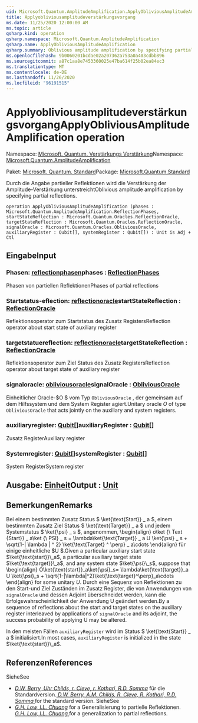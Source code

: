 ```yaml
---
uid: Microsoft.Quantum.AmplitudeAmplification.ApplyObliviousAmplitudeAmplification
title: Applyobliviousamplitudeverstärkungsvorgang
ms.date: 11/25/2020 12:00:00 AM
ms.topic: article
qsharp.kind: operation
qsharp.namespace: Microsoft.Quantum.AmplitudeAmplification
qsharp.name: ApplyObliviousAmplitudeAmplification
qsharp.summary: Oblivious amplitude amplification by specifying partial reflections.
ms.openlocfilehash: 9b0060201bcdae02a207362a753a0a403cdbb896
ms.sourcegitcommit: a87c1aa8e7453360025e47ba614f25b02ea84ec3
ms.translationtype: MT
ms.contentlocale: de-DE
ms.lasthandoff: 11/26/2020
ms.locfileid: "96191515"
---
```

# <a name="applyobliviousamplitudeamplification-operation"></a><span data-ttu-id="51bca-102">Applyobliviousamplitudeverstärkungsvorgang</span><span class="sxs-lookup"><span data-stu-id="51bca-102">ApplyObliviousAmplitudeAmplification operation</span></span>

<span data-ttu-id="51bca-103">Namespace: [Microsoft. Quantum. Verstärkungs Verstärkung](xref:Microsoft.Quantum.AmplitudeAmplification)</span><span class="sxs-lookup"><span data-stu-id="51bca-103">Namespace: [Microsoft.Quantum.AmplitudeAmplification](xref:Microsoft.Quantum.AmplitudeAmplification)</span></span>

<span data-ttu-id="51bca-104">Paket: [Microsoft. Quantum. Standard](https://nuget.org/packages/Microsoft.Quantum.Standard)</span><span class="sxs-lookup"><span data-stu-id="51bca-104">Package: [Microsoft.Quantum.Standard](https://nuget.org/packages/Microsoft.Quantum.Standard)</span></span>


<span data-ttu-id="51bca-105">Durch die Angabe partieller Reflektionen wird die Verstärkung der Amplitude-Verstärkung unterstreicht</span><span class="sxs-lookup"><span data-stu-id="51bca-105">Oblivious amplitude amplification by specifying partial reflections.</span></span>

```qsharp
operation ApplyObliviousAmplitudeAmplification (phases : Microsoft.Quantum.AmplitudeAmplification.ReflectionPhases, startStateReflection : Microsoft.Quantum.Oracles.ReflectionOracle, targetStateReflection : Microsoft.Quantum.Oracles.ReflectionOracle, signalOracle : Microsoft.Quantum.Oracles.ObliviousOracle, auxiliaryRegister : Qubit[], systemRegister : Qubit[]) : Unit is Adj + Ctl
```


## <a name="input"></a><span data-ttu-id="51bca-106">Eingabe</span><span class="sxs-lookup"><span data-stu-id="51bca-106">Input</span></span>

### <a name="phases--reflectionphases"></a><span data-ttu-id="51bca-107">Phasen: [reflectionphasen](xref:Microsoft.Quantum.AmplitudeAmplification.ReflectionPhases)</span><span class="sxs-lookup"><span data-stu-id="51bca-107">phases : [ReflectionPhases](xref:Microsoft.Quantum.AmplitudeAmplification.ReflectionPhases)</span></span>

<span data-ttu-id="51bca-108">Phasen von partiellen Reflektionen</span><span class="sxs-lookup"><span data-stu-id="51bca-108">Phases of partial reflections</span></span>


### <a name="startstatereflection--reflectionoracle"></a><span data-ttu-id="51bca-109">Startstatus-eflection: [reflectionoracle](xref:Microsoft.Quantum.Oracles.ReflectionOracle)</span><span class="sxs-lookup"><span data-stu-id="51bca-109">startStateReflection : [ReflectionOracle](xref:Microsoft.Quantum.Oracles.ReflectionOracle)</span></span>

<span data-ttu-id="51bca-110">Reflektionsoperator zum Startstatus des Zusatz Registers</span><span class="sxs-lookup"><span data-stu-id="51bca-110">Reflection operator about start state of auxiliary register</span></span>


### <a name="targetstatereflection--reflectionoracle"></a><span data-ttu-id="51bca-111">targetstatuereflection: [reflectionoracle](xref:Microsoft.Quantum.Oracles.ReflectionOracle)</span><span class="sxs-lookup"><span data-stu-id="51bca-111">targetStateReflection : [ReflectionOracle](xref:Microsoft.Quantum.Oracles.ReflectionOracle)</span></span>

<span data-ttu-id="51bca-112">Reflektionsoperator zum Ziel Status des Zusatz Registers</span><span class="sxs-lookup"><span data-stu-id="51bca-112">Reflection operator about target state of auxiliary register</span></span>


### <a name="signaloracle--obliviousoracle"></a><span data-ttu-id="51bca-113">signaloracle: [obliviousoracle](xref:Microsoft.Quantum.Oracles.ObliviousOracle)</span><span class="sxs-lookup"><span data-stu-id="51bca-113">signalOracle : [ObliviousOracle](xref:Microsoft.Quantum.Oracles.ObliviousOracle)</span></span>

<span data-ttu-id="51bca-114">Einheitlicher Oracle-$O $ vom Typ `ObliviousOracle` , der gemeinsam auf dem Hilfssystem und dem System Register agiert.</span><span class="sxs-lookup"><span data-stu-id="51bca-114">Unitary oracle $O$ of type `ObliviousOracle` that acts jointly on the auxiliary and system registers.</span></span>


### <a name="auxiliaryregister--qubit"></a><span data-ttu-id="51bca-115">auxiliaryregister: [Qubit](xref:microsoft.quantum.lang-ref.qubit)[]</span><span class="sxs-lookup"><span data-stu-id="51bca-115">auxiliaryRegister : [Qubit](xref:microsoft.quantum.lang-ref.qubit)[]</span></span>

<span data-ttu-id="51bca-116">Zusatz Register</span><span class="sxs-lookup"><span data-stu-id="51bca-116">Auxiliary register</span></span>


### <a name="systemregister--qubit"></a><span data-ttu-id="51bca-117">Systemregister: [Qubit](xref:microsoft.quantum.lang-ref.qubit)[]</span><span class="sxs-lookup"><span data-stu-id="51bca-117">systemRegister : [Qubit](xref:microsoft.quantum.lang-ref.qubit)[]</span></span>

<span data-ttu-id="51bca-118">System Register</span><span class="sxs-lookup"><span data-stu-id="51bca-118">System register</span></span>



## <a name="output--unit"></a><span data-ttu-id="51bca-119">Ausgabe: [Einheit](xref:microsoft.quantum.lang-ref.unit)</span><span class="sxs-lookup"><span data-stu-id="51bca-119">Output : [Unit](xref:microsoft.quantum.lang-ref.unit)</span></span>



## <a name="remarks"></a><span data-ttu-id="51bca-120">Bemerkungen</span><span class="sxs-lookup"><span data-stu-id="51bca-120">Remarks</span></span>

<span data-ttu-id="51bca-121">Bei einem bestimmten Zusatz Status $ \ket{\text{Start}} \_ a $, einem bestimmten Zusatz Ziel Status $ \ket{\text{Target}} \_ a $ und jedem Systemstatus $ \ket{\psi} \_ s $, angenommen, \begin{align} o\ket {\ Text {Start}} \_ a\ket {\ PSI} \_ s = \lambda\ket{\text{Target}} \_ a U \ket{\psi} \_ s + \sqrt{1-| \lambda | ^ 2} \ket{\text{Target} ^ \perp} \_ a\cdots \end{align} für einige einheitliche $U $.</span><span class="sxs-lookup"><span data-stu-id="51bca-121">Given a particular auxiliary start state $\ket{\text{start}}\_a$, a particular auxiliary target state $\ket{\text{target}}\_a$, and any system state $\ket{\psi}\_s$, suppose that \begin{align} O\ket{\text{start}}\_a\ket{\psi}\_s= \lambda\ket{\text{target}}\_a U \ket{\psi}\_s + \sqrt{1-|\lambda|^2}\ket{\text{target}^\perp}\_a\cdots \end{align} for some unitary $U$.</span></span>
<span data-ttu-id="51bca-122">Durch eine Sequenz von Reflektionen zu den Start-und Ziel Zuständen im Zusatz Register, die von Anwendungen von `signalOracle` und dessen Adjoint überschneidet werden, kann die Erfolgswahrscheinlichkeit der Anwendung U geändert werden.</span><span class="sxs-lookup"><span data-stu-id="51bca-122">By a sequence of reflections about the start and target states on the auxiliary register interleaved by applications of `signalOracle` and its adjoint, the success probability of applying U may be altered.</span></span>

<span data-ttu-id="51bca-123">In den meisten Fällen `auxiliaryRegister` wird im Status $ \ket{\text{Start}} \_ a $ initialisiert.</span><span class="sxs-lookup"><span data-stu-id="51bca-123">In most cases, `auxiliaryRegister` is initialized in the state $\ket{\text{start}}\_a$.</span></span>

## <a name="references"></a><span data-ttu-id="51bca-124">Referenzen</span><span class="sxs-lookup"><span data-stu-id="51bca-124">References</span></span>

<span data-ttu-id="51bca-125">Siehe</span><span class="sxs-lookup"><span data-stu-id="51bca-125">See</span></span>

- <span data-ttu-id="51bca-126">[ *D.W. Berry, Uhr Childs, r. Cleve, r. Kothari, R.D. Somma*](https://arxiv.org/abs/1312.1414) für die Standardversion.</span><span class="sxs-lookup"><span data-stu-id="51bca-126">[ *D.W. Berry, A.M. Childs, R. Cleve, R. Kothari, R.D. Somma* ](https://arxiv.org/abs/1312.1414) for the standard version.</span></span>
  <span data-ttu-id="51bca-127">Siehe</span><span class="sxs-lookup"><span data-stu-id="51bca-127">See</span></span>
- <span data-ttu-id="51bca-128">[ *G.H. Low, I.L. Chuang*](https://arxiv.org/abs/1610.06546) for a Generalisierung to partielle Reflektionen.</span><span class="sxs-lookup"><span data-stu-id="51bca-128">[ *G.H. Low, I.L. Chuang* ](https://arxiv.org/abs/1610.06546) for a generalization to partial reflections.</span></span>